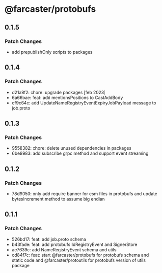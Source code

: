 # @farcaster/protobufs

## 0.1.5

### Patch Changes

- add prepublishOnly scripts to packages

## 0.1.4

### Patch Changes

- d21a8f2: chore: upgrade packages [feb 2023]
- 6a66bae: feat: add mentionsPositions to CastAddBody
- cf9c64c: add UpdateNameRegistryEventExpiryJobPayload message to job.proto

## 0.1.3

### Patch Changes

- 9558382: chore: delete unused dependencies in packages
- 6be9983: add subscribe grpc method and support event streaming

## 0.1.2

### Patch Changes

- 78d9050: only add require banner for esm files in protobufs and update bytesIncrement method to assume big endian

## 0.1.1

### Patch Changes

- 526bd17: feat: add job.proto schema
- b43fade: feat: add protobufs IdRegistryEvent and SignerStore
- ae7639c: add NameRegistryEvent schema and utils
- cd84f7c: feat: start @farcaster/protobufs for protobufs schema and static code and @farcaster/protoutils for protobufs version of utils package
